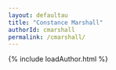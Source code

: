 ```yaml
---
layout: defaultau
title: "Constance Marshall"
authorId: cmarshall
permalink: /cmarshall/
---
```

{% include loadAuthor.html %}
<script>
    $(document).ready(function(){
        showAuthorBio('{{ page.authorId }}');
   });
</script>
